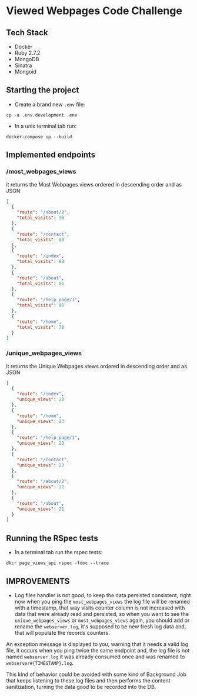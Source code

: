 # Viewed Webpages Code Challenge

## Tech Stack
- Docker
- Ruby 2.7.2
- MongoDB
- Sinatra
- Mongoid

## Starting the project
- Create a brand new `.env` file:
```shell
cp -a .env.development .env
```
- In a unix terminal tab run: 
```shell
docker-compose up --build
```

## Implemented endpoints
### /most_webpages_views
it returns the Most Webpages views ordered in descending order and as JSON
```json
[
  {
    "route": "/about/2",
    "total_visits": 90
  },
  {
    "route": "/contact",
    "total_visits": 89
  },
  {
    "route": "/index",
    "total_visits": 82
  },
  {
    "route": "/about",
    "total_visits": 81
  },
  {
    "route": "/help_page/1",
    "total_visits": 80
  },
  {
    "route": "/home",
    "total_visits": 78
  }
]
```

### /unique_webpages_views
it returns the Unique Webpages views ordered in descending order and as JSON
```json
[
  {
    "route": "/index",
    "unique_views": 23
  },
  {
    "route": "/home",
    "unique_views": 23
  },
  {
    "route": "/help_page/1",
    "unique_views": 23
  },
  {
    "route": "/contact",
    "unique_views": 23
  },
  {
    "route": "/about/2",
    "unique_views": 22
  },
  {
    "route": "/about",
    "unique_views": 21
  }
]
```

## Running the RSpec tests
- In a terminal tab run the rspec tests: 
```shell
dkcr page_views_api rspec -fdoc --trace
```

## IMPROVEMENTS
- Log files handler is not good, to keep the data persisted consistent, right now when you ping the `most_webpages_views` the log file will be renamed with a timestamp, that way visits counter column is not increased with data that were already read and persisted, so when you want to see the `unique_webpages_views` or `most_webpages_views` again, you should add or rename the `webserver.log`, it's supposed to be new fresh log data and, that will populate the records counters.

An exception message is displayed to you, warning that it needs a valid log file, it occurs when you ping twice the same endpoint and, the log file is not named `webserver.log` it was already consumed once and was renamed to `webserver#{TIMESTAMP}.log`.

This kind of behavior could be avoided with some kind of Background Job that keeps listening to these log files and then performs the content sanitization, turning the data good to be recorded into the DB.
